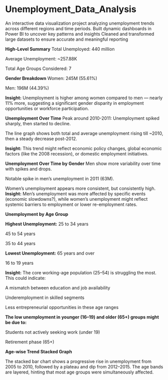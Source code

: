 # Unemployment_Data_Analysis
An interactive data visualization project analyzing unemployment trends across different regions and time periods.  Built dynamic dashboards in Power BI to uncover key patterns and insights  Cleaned and transformed large datasets to ensure accurate and meaningful reporting

**High-Level Summary**
Total Unemployed: 440 million

Average Unemployment: ~257.88K

Total Age Groups Considered: 7

**Gender Breakdown**
Women: 245M (55.61%)

Men: 196M (44.39%)

**Insight:**
Unemployment is higher among women compared to men — nearly 11% more, suggesting a significant gender disparity in employment opportunities or workforce participation.

**Unemployment Over Time**
Peak around 2010-2011: Unemployment spiked sharply, then started to decline.

The line graph shows both total and average unemployment rising till ~2010, then a steady decrease post-2012.

**Insight:**
This trend might reflect economic policy changes, global economic factors (like the 2008 recession), or domestic employment initiatives.

**Unemployment Over Time by Gender**
Men show more variability over time with spikes and drops.

Notable spike in men’s unemployment in 2011 (63M).

Women’s unemployment appears more consistent, but consistently high.
**Insight:**
Men’s unemployment was more affected by specific events (economic slowdowns?), while women’s unemployment might reflect systemic barriers to employment or lower re-employment rates.

**Unemployment by Age Group**

**Highest Unemployment:**
25 to 34 years

45 to 54 years

35 to 44 years

**Lowest Unemployment:**
65 years and over

16 to 19 years

**Insight:**
The core working-age population (25–54) is struggling the most. This could indicate:

A mismatch between education and job availability

Underemployment in skilled segments

Less entrepreneurial opportunities in these age ranges

**The low unemployment in younger (16–19) and older (65+) groups might be due to:**

Students not actively seeking work (under 19)

Retirement phase (65+)

**Age-wise Trend Stacked Graph**

The stacked bar chart shows a progressive rise in unemployment from 2005 to 2010, followed by a plateau and dip from 2012–2015. The age bands are layered, hinting that most age groups were simultaneously affected.

